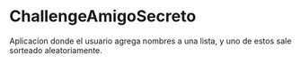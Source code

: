 # ChallengeAmigoSecreto

Aplicacion donde el usuario agrega nombres a una lista, y uno de estos sale sorteado aleatoriamente.